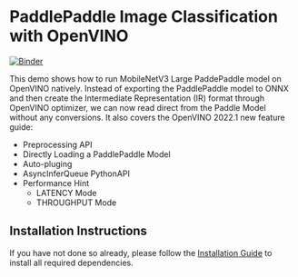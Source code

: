 # PaddlePaddle Image Classification with OpenVINO

[![Binder](https://mybinder.org/badge_logo.svg)](https://mybinder.org/v2/gh/openvinotoolkit/openvino_notebooks/HEAD?filepath=notebooks%2F214-vision-PaddleCls%2F214-vision-PaddleCls.ipynb)


This demo shows how to run MobileNetV3 Large PaddePaddle model on OpenVINO natively. Instead of exporting the PaddlePaddle model to ONNX and then create the Intermediate Representation (IR) format through OpenVINO optimizer, we can now read direct from the Paddle Model without any conversions. It also covers the OpenVINO 2022.1 new feature guide:

* Preprocessing API
* Directly Loading a PaddlePaddle Model
* Auto-pluging
* AsyncInferQueue PythonAPI
* Performance Hint
  * LATENCY Mode
  * THROUGHPUT Mode
  
## Installation Instructions

If you have not done so already, please follow the [Installation Guide](../../README.md) to install all required dependencies.
